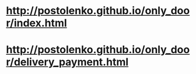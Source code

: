 # http://postolenko.github.io/only_door/index.html
# http://postolenko.github.io/only_door/delivery_payment.html